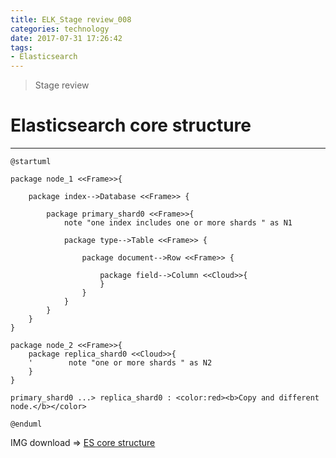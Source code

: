 ```yaml
---
title: ELK_Stage review_008
categories: technology
date: 2017-07-31 17:26:42
tags:
- Elasticsearch
---
```

> Stage review

<!--more-->

# Elasticsearch core structure
------
```puml
@startuml

package node_1 <<Frame>>{

    package index-->Database <<Frame>> {
        
        package primary_shard0 <<Frame>>{
            note "one index includes one or more shards " as N1
            
            package type-->Table <<Frame>> {
                    
                package document-->Row <<Frame>> {
                        
                    package field-->Column <<Cloud>>{
                    }
                }
            }
        }
    }
}

package node_2 <<Frame>>{
    package replica_shard0 <<Cloud>>{
    '        note "one or more shards " as N2
    }
}

primary_shard0 ...> replica_shard0 : <color:red><b>Copy and different node.</b></color>

@enduml
```
IMG download => [ES core structure](/images/elasticsearch/020_stage_review.png)

